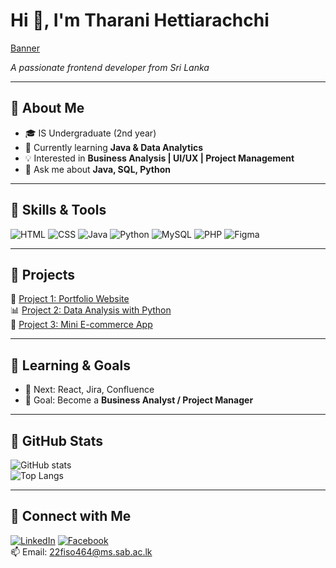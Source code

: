 # Hi 👋, I'm Tharani Hettiarachchi  

[Banner](https://www.canva.com/design/DAGwnWLUEEY/7SPVB1GP0s8uPuyw0gy2wQ/edit?utm_content=DAGwnWLUEEY&utm_campaign=designshare&utm_medium=link2&utm_source=sharebutton)

_A passionate frontend developer from Sri Lanka_

---

## 🔹 About Me
- 🎓 IS Undergraduate (2nd year)  
- 🌱 Currently learning **Java & Data Analytics**  
- 💡 Interested in **Business Analysis | UI/UX | Project Management**  
- 💬 Ask me about **Java, SQL, Python**  

---

## 🔹 Skills & Tools
![HTML](https://img.shields.io/badge/HTML5-E34F26?logo=html5&logoColor=white)
![CSS](https://img.shields.io/badge/CSS3-1572B6?logo=css3&logoColor=white)
![Java](https://img.shields.io/badge/Java-ED8B00?logo=openjdk&logoColor=white)
![Python](https://img.shields.io/badge/Python-3776AB?logo=python&logoColor=white)
![MySQL](https://img.shields.io/badge/MySQL-4479A1?logo=mysql&logoColor=white)
![PHP](https://img.shields.io/badge/PHP-777BB4?logo=php&logoColor=white)
![Figma](https://img.shields.io/badge/Figma-F24E1E?logo=figma&logoColor=white)

---

## 🔹 Projects
🚀 [Project 1: Portfolio Website](https://github.com/your-username/portfolio)  
📊 [Project 2: Data Analysis with Python](https://github.com/your-username/data-analysis)  
🛒 [Project 3: Mini E-commerce App](https://github.com/your-username/ecommerce-app)  

---

## 🔹 Learning & Goals
- 📘 Next: React, Jira, Confluence  
- 🎯 Goal: Become a **Business Analyst / Project Manager**

---

## 🔹 GitHub Stats
![GitHub stats](https://github-readme-stats.vercel.app/api?username=Tharani-Hettiarachchi&show_icons=true&theme=tokyonight)  
![Top Langs](https://github-readme-stats.vercel.app/api/top-langs/?username=harani-Hettiarachchi&layout=compact&theme=tokyonight)  

---

## 🔹 Connect with Me
[![LinkedIn](https://img.shields.io/badge/LinkedIn-0077B5?logo=linkedin&logoColor=white)](https://www.linkedin.com/in/tharani-udeshika-hettiarachchi-9bb93b33a?utm_source=share&utm_campaign=share_via&utm_content=profile&utm_medium=android_app)
[![Facebook](https://img.shields.io/badge/Facebook-1877F2?logo=facebook&logoColor=white)](https://www.facebook.com/share/1AsfqMsFUB/)  
📫 Email: [22fiso464@ms.sab.ac.lk](mailto:22fiso464@ms.sab.ac.lk)

